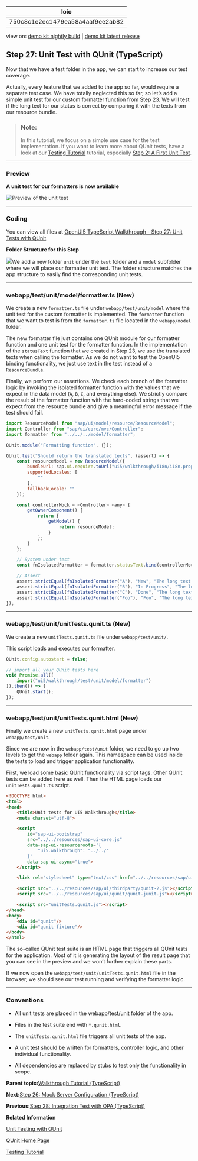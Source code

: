 <!-- loio750c8c1e2ec1479ea58a4aaf9ee2ab82 -->

| loio |
| -----|
| 750c8c1e2ec1479ea58a4aaf9ee2ab82 |

<div id="loio">

view on: [demo kit nightly build](https://sdk.openui5.org/nightly/#/topic/750c8c1e2ec1479ea58a4aaf9ee2ab82) | [demo kit latest release](https://sdk.openui5.org/topic/750c8c1e2ec1479ea58a4aaf9ee2ab82)</div>

## Step 27: Unit Test with QUnit \(TypeScript\)

Now that we have a test folder in the app, we can start to increase our test coverage.

Actually, every feature that we added to the app so far, would require a separate test case. We have totally neglected this so far, so let’s add a simple unit test for our custom formatter function from Step 23. We will test if the long text for our status is correct by comparing it with the texts from our resource bundle.

> ### Note:  
> In this tutorial, we focus on a simple use case for the test implementation. If you want to learn more about QUnit tests, have a look at our [Testing Tutorial](Testing_Tutorial_291c912.md) tutorial, especially [Step 2: A First Unit Test](Step_2_A_First_Unit_Test_b81736e.md).

***

### Preview

  
  
**A unit test for our formatters is now available**

![Preview of the unit test](images/loio0d29491d96574cfe8d8158d60a0a32e2_LowRes.png "A unit test for our formatters is now available")

***

### Coding

You can view all files at [OpenUI5 TypeScript Walkthrough - Step 27: Unit Tests with QUnit](https://github.com/sap-samples/ui5-typescript-walkthrough/steps/27/README.md).

  
  
**Folder Structure for this Step**



![](images/loioeae0f42249494ae7aeda044e83f15097_LowRes.png)We add a new folder `unit` under the `test` folder and a `model` subfolder where we will place our formatter unit test. The folder structure matches the app structure to easily find the corresponding unit tests.

***

### webapp/test/unit/model/formatter.ts \(New\)

We create a new `formatter.ts` file under `webapp/test/unit/model` where the unit test for the custom formatter is implemented. The `formatter` function that we want to test is from the `formatter.ts` file located in the `webapp/model` folder.

The new formatter file just contains one QUnit module for our formatter function and one unit test for the formatter function. In the implementation of the `statusText` function that we created in Step 23, we use the translated texts when calling the formatter. As we do not want to test the OpenUI5 binding functionality, we just use text in the test instead of a `ResourceBundle`.

Finally, we perform our assertions. We check each branch of the formatter logic by invoking the isolated formatter function with the values that we expect in the data model \(`A`, `B`, `C`, and everything else\). We strictly compare the result of the formatter function with the hard-coded strings that we expect from the resource bundle and give a meaningful error message if the test should fail.

```js
import ResourceModel from "sap/ui/model/resource/ResourceModel";
import Controller from "sap/ui/core/mvc/Controller";
import formatter from "../../../model/formatter";

QUnit.module("Formatting function", {});

QUnit.test("Should return the translated texts", (assert) => {
    const resourceModel = new ResourceModel({
        bundleUrl: sap.ui.require.toUrl("ui5/walkthrough/i18n/i18n.properties"),
        supportedLocales: [
            ""
        ],
        fallbackLocale: ""
    });

    const controllerMock = <Controller> <any> {
        getOwnerComponent() {
            return {
                getModel() {
                    return resourceModel;
                }
            };
        }
    };

    // System under test
    const fnIsolatedFormatter = formatter.statusText.bind(controllerMock);

    // Assert
    assert.strictEqual(fnIsolatedFormatter("A"), "New", "The long text for status A is correct");
    assert.strictEqual(fnIsolatedFormatter("B"), "In Progress", "The long text for status B is correct");
    assert.strictEqual(fnIsolatedFormatter("C"), "Done", "The long text for status C is correct");
    assert.strictEqual(fnIsolatedFormatter("Foo"), "Foo", "The long text for status Foo is correct");
});
```

***

<a name="loio750c8c1e2ec1479ea58a4aaf9ee2ab82__section_hnt_54c_yfb"/>

### webapp/test/unit/unitTests.qunit.ts \(New\)

We create a new `unitTests.qunit.ts` file under `webapp/test/unit/`.

This script loads and executes our formatter.

```js
QUnit.config.autostart = false;

// import all your QUnit tests here
void Promise.all([
	import("ui5/walkthrough/test/unit/model/formatter")
]).then(() => {
	QUnit.start();
});
```

***

<a name="loio750c8c1e2ec1479ea58a4aaf9ee2ab82__section_gnt_54c_yfb"/>

### webapp/test/unit/unitTests.qunit.html \(New\)

Finally we create a new `unitTests.qunit.html` page under `webapp/test/unit`.

Since we are now in the `webapp/test/unit` folder, we need to go up two levels to get the `webapp` folder again. This namespace can be used inside the tests to load and trigger application functionality.

First, we load some basic QUnit functionality via script tags. Other QUnit tests can be added here as well. Then the HTML page loads our `unitTests.qunit.ts` script.

```html
<!DOCTYPE html>
<html>
<head>
	<title>Unit tests for UI5 Walkthrough</title>
	<meta charset="utf-8">

	<script
		id="sap-ui-bootstrap"
		src="../../resources/sap-ui-core.js"
		data-sap-ui-resourceroots='{
			"ui5.walkthrough": "../../"
		}'
		data-sap-ui-async="true">
	</script>

	<link rel="stylesheet" type="text/css" href="../../resources/sap/ui/thirdparty/qunit-2.css">

	<script src="../../resources/sap/ui/thirdparty/qunit-2.js"></script>
	<script src="../../resources/sap/ui/qunit/qunit-junit.js"></script>

	<script src="unitTests.qunit.js"></script>
</head>
<body>
	<div id="qunit"/>
	<div id="qunit-fixture"/>
</body>
</html>
```

The so-called QUnit test suite is an HTML page that triggers all QUnit tests for the application. Most of it is generating the layout of the result page that you can see in the preview and we won’t further explain these parts.

If we now open the `webapp/test/unit/unitTests.qunit.html` file in the browser, we should see our test running and verifying the formatter logic.

***

### Conventions

-   All unit tests are placed in the webapp/test/unit folder of the app.

-   Files in the test suite end with `*.qunit.html`.

-   The `unitTests.qunit.html` file triggers all unit tests of the app.

-   A unit test should be written for formatters, controller logic, and other individual functionality.

-   All dependencies are replaced by stubs to test only the functionality in scope.


**Parent topic:**[Walkthrough Tutorial \(TypeScript\)](Walkthrough_Tutorial_TypeScript_dad1905.md "In this tutorial we'll introduce you to all major development paradigms of OpenUI5. We'll demonstrate the use of TypeScript with OpenUI5 and highlight the specific characteristics of this approach.")

**Next:**[Step 26: Mock Server Configuration \(TypeScript\)](Step_26_Mock_Server_Configuration_TypeScript_3e1c64f.md "We just ran our app against a real service, but for developing and testing our app we do not want to rely on the availability of the “real” service or put additional load on the system where the data service is located.")

**Previous:**[Step 28: Integration Test with OPA \(TypeScript\)](Step_28_Integration_Test_with_OPA_TypeScript_412f0b6.md "If we want to test interaction patterns or more visual features of our app, we can also write an integration test.")

**Related Information**  


[Unit Testing with QUnit](Unit_Testing_with_QUnit_09d145c.md "QUnit is a powerful, easy-to-use JavaScript unit testing framework. It is used by the jQuery, jQuery UI and jQuery Mobile projects and is capable of testing any generic JavaScript code. It supports asynchronous tests out-of-the-box.")

[QUnit Home Page](https://qunitjs.com/)

[Testing Tutorial](Testing_Tutorial_291c912.md "In this tutorial we will test application functionality with the testing tools that are delivered with OpenUI5. At different steps of this tutorial you will write tests using QUnit, OPA5, and the OData V2 mock server. Additionally, you will learn about testing strategies, Test Driven Development (TDD), and much more.")

